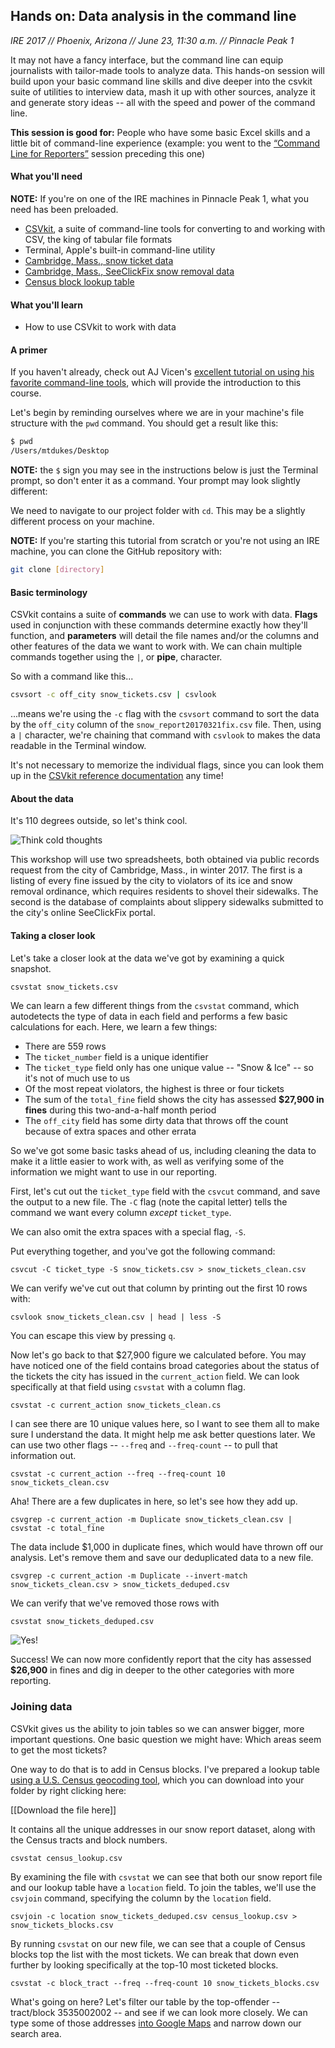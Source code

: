 ## Hands on: Data analysis in the command line

*IRE 2017 // Phoenix, Arizona // June 23, 11:30 a.m. // Pinnacle Peak 1*

It may not have a fancy interface, but the command line can equip journalists with tailor-made tools to analyze data. This hands-on session will build upon your basic command line skills and dive deeper into the csvkit suite of utilities to interview data, mash it up with other sources, analyze it and generate story ideas -- all with the speed and power of the command line.

**This session is good for:** People who have some basic Excel skills and a little bit of command-line experience (example: you went to the [“Command Line for Reporters”](http://ire.org/events-and-training/event/2703/3339/) session preceding this one)


#### What you'll need

**NOTE:** If you're on one of the IRE machines in Pinnacle Peak 1, what you need has been preloaded.

* [CSVkit](http://csvkit.readthedocs.io/en/latest/index.html), a suite of command-line tools for converting to and working with CSV, the king of tabular file formats
* Terminal, Apple's built-in command-line utility
* [Cambridge, Mass., snow ticket data](/snow_tickets.csv)
* [Cambridge, Mass., SeeClickFix snow removal data](/snow_complaints.csv)
* [Census block lookup table](/census_lookup.csv)

#### What you'll learn

* How to use CSVkit to work with data

#### A primer

If you haven't already, check out AJ Vicen's [excellent tutorial on using his favorite command-line tools](https://github.com/AJVicens/favcommandlinetools), which will provide the introduction to this course.

Let's begin by reminding ourselves where we are in your machine's file structure with the ```pwd``` command. You should get a result like this:


```bash
$ pwd
/Users/mtdukes/Desktop
```

**NOTE:** the ```$``` sign you may see in the instructions below is just the Terminal prompt, so don't enter it as a command. Your prompt may look slightly different:

We need to navigate to our project folder with ```cd```. This may be a slightly different process on your machine.

**NOTE:** If you're starting this tutorial from scratch or you're not using an IRE machine, you can clone the GitHub repository with:

```bash
git clone [directory]
```

#### Basic terminology

CSVkit contains a suite of **commands** we can use to work with data. **Flags** used in conjunction with these commands determine exactly how they'll function, and **parameters** will detail the file names and/or the columns and other features of the data we want to work with. We can chain multiple commands together using the ```|```, or **pipe**, character.

So with a command like this...

```bash
csvsort -c off_city snow_tickets.csv | csvlook
```
...means we're using the ```-c``` flag with the ```csvsort``` command to sort the data by the ```off_city``` column of the ```snow_report20170321fix.csv``` file. Then, using a ```|``` character, we're chaining that command with ```csvlook``` to makes the data readable in the Terminal window.

It's not necessary to memorize the individual flags, since you can look them up in the [CSVkit reference documentation](http://csvkit.readthedocs.io/en/latest/cli.html#reference) any time!

#### About the data

It's 110 degrees outside, so let's think cool.

![Think cold thoughts](https://dl.dropboxusercontent.com/u/49960384/gifs/snow-nook.gif "Think cold thoughts")

This workshop will use two spreadsheets, both obtained via public records request from the city of Cambridge, Mass., in winter 2017. The first is a listing of every fine issued by the city to violators of its ice and snow removal ordinance, which requires residents to shovel their sidewalks. The second is the database of complaints about slippery sidewalks submitted to the city's online SeeClickFix portal.

#### Taking a closer look

Let's take a closer look at the data we've got by examining a quick snapshot.

```bash
csvstat snow_tickets.csv
```

We can learn a few different things from the ```csvstat``` command, which autodetects the type of data in each field and performs a few basic calculations for each. Here, we learn a few things:

* There are 559 rows
* The ```ticket_number``` field is a unique identifier
* The ```ticket_type``` field only has one unique value -- "Snow & Ice" -- so it's not of much use to us
* Of the most repeat violators, the highest is three or four tickets
* The sum of the ```total_fine``` field shows the city has assessed **$27,900 in fines** during this two-and-a-half month period
* The ```off_city``` field has some dirty data that throws off the count because of extra spaces and other errata

So we've got some basic tasks ahead of us, including cleaning the data to make it a little easier to work with, as well as verifying some of the information we might want to use in our reporting.

First, let's cut out the ```ticket_type``` field with the ```csvcut``` command, and save the output to a new file. The ```-C``` flag (note the capital letter) tells the command we want every column _except_ ```ticket_type```.

We can also omit the extra spaces with a special flag, ```-S```.

Put everything together, and you've got the following command:

```
csvcut -C ticket_type -S snow_tickets.csv > snow_tickets_clean.csv
```

We can verify we've cut out that column by printing out the first 10 rows with:

```
csvlook snow_tickets_clean.csv | head | less -S
```

You can escape this view by pressing ```q```.

Now let's go back to that $27,900 figure we calculated before. You may have noticed one of the field contains broad categories about the status of the tickets the city has issued in the ```current_action``` field. We can look specifically at that field using ```csvstat``` with a column flag.

```
csvstat -c current_action snow_tickets_clean.cs
```

I can see there are 10 unique values here, so I want to see them all to make sure I understand the data. It might help me ask better questions later. We can use two other flags -- ```--freq``` and ```--freq-count``` -- to pull that information out.

```
csvstat -c current_action --freq --freq-count 10 snow_tickets_clean.csv
```

Aha! There are a few duplicates in here, so let's see how they add up.

```
csvgrep -c current_action -m Duplicate snow_tickets_clean.csv | csvstat -c total_fine
```

The data include $1,000 in duplicate fines, which would have thrown off our analysis. Let's remove them and save our deduplicated data to a new file.

```
csvgrep -c current_action -m Duplicate --invert-match snow_tickets_clean.csv > snow_tickets_deduped.csv
```

We can verify that we've removed those rows with

```
csvstat snow_tickets_deduped.csv
```

![Yes!](https://dl.dropboxusercontent.com/u/49960384/gifs/yes-jlaw.gif "Yes!")


Success! We can now more confidently report that the city has assessed **$26,900** in fines and dig in deeper to the other categories with more reporting.

### Joining data

CSVkit gives us the ability to join tables so we can answer bigger, more important questions. One basic question we might have: Which areas seem to get the most tickets?

One way to do that is to add in Census blocks. I've prepared a lookup table [using a U.S. Census geocoding tool](https://geocoding.geo.census.gov/geocoder/geographies/addressbatch?form), which you can download into your folder by right clicking here:

[[Download the file here]]

It contains all the unique addresses in our snow report dataset, along with the Census tracts and block numbers.

```
csvstat census_lookup.csv
```

By examining the file with ```csvstat``` we can see that both our snow report file and our lookup table have a ```location``` field. To join the tables, we'll use the ```csvjoin``` command, specifying the column by the ```location``` field.

```
csvjoin -c location snow_tickets_deduped.csv census_lookup.csv > snow_tickets_blocks.csv
```

By running ```csvstat``` on our new file, we can see that a couple of Census blocks top the list with the most tickets. We can break that down even further by looking specifically at the top-10 most ticketed blocks.

```
csvstat -c block_tract --freq --freq-count 10 snow_tickets_blocks.csv
```

What's going on here? Let's filter our table by the top-offender -- tract/block 3535002002 -- and see if we can look more closely. We can type some of those addresses [into Google Maps](https://www.google.com/maps/place/579+Franklin+St,+Cambridge,+MA+02139/@42.3682558,-71.1120149,18z/data=!4m5!3m4!1s0x89e3775bac5ce3bb:0x4ff199f0c7070371!8m2!3d42.3684286!4d-71.1123539) and narrow down our search area.